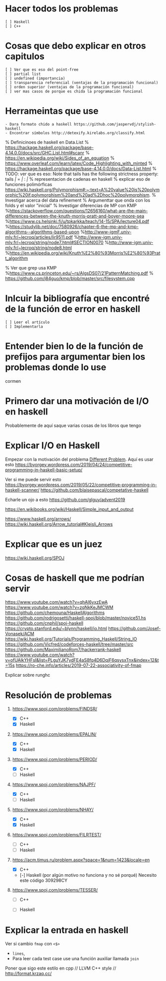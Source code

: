 # Hacer todos los problemas
    [ ] Haskell
    [ ] C++

# Cosas que debo explicar en otros capitulos

    [ ] Ver que es eso del point-free
    [ ] partial list
    [ ] undefined (importancia)
    [ ] transparencia referencial (ventajas de la programación funcional)
    [ ] orden superior (ventajas de la programación funcional)
    [ ] ver mas casos de porque es chida la programación funcional

# Herrameintas que use

    - Dara formato chido a haskell https://github.com/jaspervdj/stylish-haskell
    - Encontrar símbolos http://detexify.kirelabs.org/classify.html


% Definicinoes de haskell en Data.List
% https://hackage.haskell.org/package/base-4.14.0.0/docs/src/GHC.List.html#scanr
% https://en.wikipedia.org/wiki/Sides_of_an_equation
% https://www.overleaf.com/learn/latex/Code_Highlighting_with_minted
% https://hackage.haskell.org/package/base-4.14.0.0/docs/Data-List.html
% TODO: ver que es eso: Note that tails has the following strictness property: tails _|_ = _|_ : _|_
% representacion de cadenas en haskell
% explicar eso de funciones polimórficas https://wiki.haskell.org/Polymorphism#:~:text=A%20value%20is%20polymorphic%20if,polymorphism%20and%20ad%2Dhoc%20polymorphism.
% Investigar acerca del data refinement
% Argumenttar que onda con los folds y el valor "inicial"
% Investigar diferencias de MP con KMP
%https://stackoverflow.com/questions/12656160/what-are-the-main-differences-between-the-knuth-morris-pratt-and-boyer-moore-sea
%https://www.cs.helsinki.fi/u/tpkarkka/teach/14-15/SPA/lecture04.pdf
%https://studylib.net/doc/7580926/chapter-6-the-mp-and-kmp-algorithms--algorithms-based-upon
%http://www-igmF.univ-mlv.fr/~lecroq/articles/lir9511.pdf
%http://www-igm.univ-mlv.fr/~lecroq/string/node7.html#SECTION0070
%http://www-igm.univ-mlv.fr/~lecroq/string/node8.html
%https://en.wikipedia.org/wiki/Knuth%E2%80%93Morris%E2%80%93Pratt_algorithm




% Ver que grep usa KMP
%https://www.cs.princeton.edu/~rs/AlgsDS07/21PatternMatching.pdf
% https://github.com/j84guo/kmp/blob/master/src/filesystem.cpp

# Inlcuir la bibliografía que encontré de la función de error en haskell

    [ ] Leer el artículo
    [ ] Implementarla


# Entender bien lo de la función de prefijos para argumentar bien los problemas donde lo use
cormen

# Primero dar una motivación de I/O en haskell
Probablemente de aquí saque varias cosas de los libros que tengo

# Explicar I/O en Haskell

Empezar con la motivación del problema [Different Problem](https://open.kattis.com/problems/different).
Aquí es usar esto https://byorgey.wordpress.com/2019/04/24/competitive-programming-in-haskell-basic-setup/

Ver si me puede servir esto https://byorgey.wordpress.com/2019/05/22/competitive-programming-in-haskell-scanner/
https://github.com/blaisepascal/competative-haskell

Echarle un ojo a esto
https://github.com/glguy/advent2019

https://en.wikibooks.org/wiki/Haskell/Simple_input_and_output

https://www.haskell.org/arrows/
https://wiki.haskell.org/Arrow_tutorial#Kleisli_Arrows

# Explicar que es un juez
https://wiki.haskell.org/SPOJ

# Cosas de haskell que me podrían servir
https://www.youtube.com/watch?v=qhAl6yxzEwA
https://www.youtube.com/watch?v=zqNkKeJMCWM
https://github.com/chemouna/HaskellAlgorithms
https://github.com/rodrigosetti/haskell-spoj/blob/master/novice51.hs
https://github.com/cnphil/spoj-haskell
https://crypto.stanford.edu/~blynn/haskell/io.html
https://github.com/Josef-Vonasek/ACM
https://wiki.haskell.org/Tutorials/Programming_Haskell/String_IO
https://github.com/Vicfred/codeforces-haskell/tree/master/src
https://github.com/MaximilianoRom7/hackerrank-haskell
https://www.youtube.com/watch?v=ofUAlkYHFsI&list=PLguYJK7ydFE4aS8fq4D6DqjF6qsysxTnx&index=12&t=15s
https://ro-che.info/articles/2019-07-22-associativity-of-fmap


Explicar sobre runghc

# Resolución de problemas

1.  https://www.spoj.com/problems/FINDSR/
    - [x] C++
    - [x] Haskell

2.  https://www.spoj.com/problems/EPALIN/
    - [x] C++
    - [x] Haskell

3.  https://www.spoj.com/problems/PERIOD/
    - [x] C++
    - [ ] Haskell

4.  https://www.spoj.com/problems/NAJPF/
    - [x] C++
    - [ ] Haskell

5.  https://www.spoj.com/problems/NHAY/
    - [x] C++
    - [x] Haskell

6.  https://www.spoj.com/problems/FILRTEST/
    - [ ] C++
    - [ ] Haskell

7.  https://acm.timus.ru/problem.aspx?space=1&num=1423&locale=en
    - [x] C++
    - [-] Haskell (por algún motivo no funciona y no sé porqué)
    Necesito este código 309298CY

8. https://www.spoj.com/problems/TESSER/
    - [ ] C++
    - [ ] Haskell


# Explicar la entrada en haskell

Ver si cambio `fmap` con `<$>`

- `lines`,
- Para leer cada test case use una función auxiliar llamada `join`


Poner que sigo este estilo en cpp
// LLVM C++ style
// http://format.krzaq.cc/
